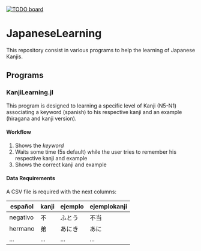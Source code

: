 [![TODO board](https://imdone.io/api/1.0/projects/5c0752fbf6e892507d838180/badge)](https://imdone.io/app#/board/LFelipeGomez/JapaneseLearning)

# JapaneseLearning

This repository consist in various programs to help the learning of Japanese Kanjis.

## Programs
### KanjiLearning.jl

This program is designed to learning a specific level of Kanji (N5-N1) associating a keyword (spanish) to his respective kanji and an example (hiragana and kanji version).

#### Workflow

1. Shows the *keyword*
2. Waits some time (5s default) while the user tries to remember his respective kanji and example
3. Shows the correct kanji and example

#### Data Requirements

A CSV file is required with the next columns:

| español | kanji | ejemplo | ejemplokanji |
| --- | --- | --- | --- |
| negativo | 不 | ふとう | 不当 |
| hermano | 弟 | あにき | あに |
| ... | ... | ... | ... |
